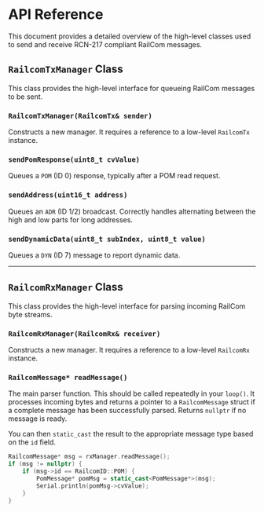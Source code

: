 # API Reference

This document provides a detailed overview of the high-level classes used to send and receive RCN-217 compliant RailCom messages.

## `RailcomTxManager` Class

This class provides the high-level interface for queueing RailCom messages to be sent.

### `RailcomTxManager(RailcomTx& sender)`
Constructs a new manager. It requires a reference to a low-level `RailcomTx` instance.

### `sendPomResponse(uint8_t cvValue)`
Queues a `POM` (ID 0) response, typically after a POM read request.

### `sendAddress(uint16_t address)`
Queues an `ADR` (ID 1/2) broadcast. Correctly handles alternating between the high and low parts for long addresses.

### `sendDynamicData(uint8_t subIndex, uint8_t value)`
Queues a `DYN` (ID 7) message to report dynamic data.

---

## `RailcomRxManager` Class

This class provides the high-level interface for parsing incoming RailCom byte streams.

### `RailcomRxManager(RailcomRx& receiver)`
Constructs a new manager. It requires a reference to a low-level `RailcomRx` instance.

### `RailcomMessage* readMessage()`
The main parser function. This should be called repeatedly in your `loop()`. It processes incoming bytes and returns a pointer to a `RailcomMessage` struct if a complete message has been successfully parsed. Returns `nullptr` if no message is ready.

You can then `static_cast` the result to the appropriate message type based on the `id` field.

```cpp
RailcomMessage* msg = rxManager.readMessage();
if (msg != nullptr) {
    if (msg->id == RailcomID::POM) {
        PomMessage* pomMsg = static_cast<PomMessage*>(msg);
        Serial.println(pomMsg->cvValue);
    }
}
```
